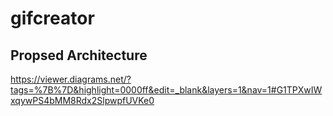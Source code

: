 # gifcreator

## Propsed Architecture
https://viewer.diagrams.net/?tags=%7B%7D&highlight=0000ff&edit=_blank&layers=1&nav=1#G1TPXwIWxqywPS4bMM8Rdx2SlpwpfUVKe0

